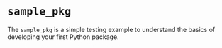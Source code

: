 # `sample_pkg`

The `sample_pkg` is a simple testing example to understand the basics of developing your first Python package. 